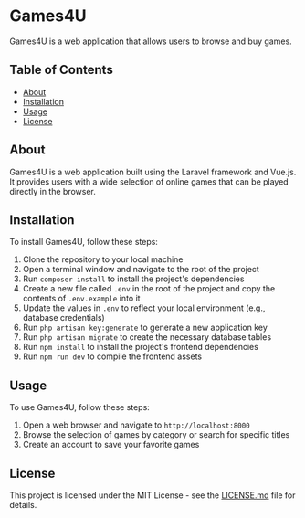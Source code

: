 # Games4U

Games4U is a web application that allows users to browse and buy games.

## Table of Contents

* [About](#about)
* [Installation](#installation)
* [Usage](#usage)
* [License](#license)

## About

Games4U is a web application built using the Laravel framework and Vue.js. It provides users with a wide selection of online games that can be played directly in the browser.


## Installation

To install Games4U, follow these steps:

1. Clone the repository to your local machine
2. Open a terminal window and navigate to the root of the project
3. Run `composer install` to install the project's dependencies
4. Create a new file called `.env` in the root of the project and copy the contents of `.env.example` into it
5. Update the values in `.env` to reflect your local environment (e.g., database credentials)
6. Run `php artisan key:generate` to generate a new application key
7. Run `php artisan migrate` to create the necessary database tables
8. Run `npm install` to install the project's frontend dependencies
9. Run `npm run dev` to compile the frontend assets

## Usage

To use Games4U, follow these steps:

1. Open a web browser and navigate to `http://localhost:8000`
2. Browse the selection of games by category or search for specific titles
3. Create an account to save your favorite games


## License

This project is licensed under the MIT License - see the [LICENSE.md](LICENSE.md) file for details.

